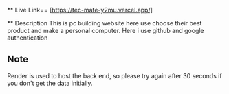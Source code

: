 ** Live Link== [https://tec-mate-y2mu.vercel.app/]

** Description
This is pc building website here use choose their best product and make a personal computer.
Here i use github and google authentication


## Note

Render is used to host the back end, so please try again after 30 seconds if you don't get the data initially.
